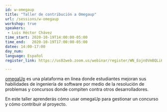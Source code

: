 ```yaml
---
id: w-omegaup
title: "Taller de contribución a Omegaup"
url: /sessions/w-omegaup
workshop: true
speakers:
 - Luis Héctor Chávez
time_start: 2020-10-19T14:00:00-05:00
time_end:   2020-10-19T17:00:00-05:00
datee: 14:00-17:00
day_num: 
language: Español
register_link: https://us02web.zoom.us/webinar/register/WN_Eojn0VmBQLi6UVglD0z1zg

---
```


[omegaUp](https://omegaup.org) es una plataforma en línea donde estudiantes mejoran sus habilidades de ingeniería de software por medio de la resolución de problemas y concursos donde compiten contra otros desarrolladores. 
<!--more-->

En este taller aprenderás cómo usar omegaUp para gestionar un concurso y cómo contribuir al proyecto.